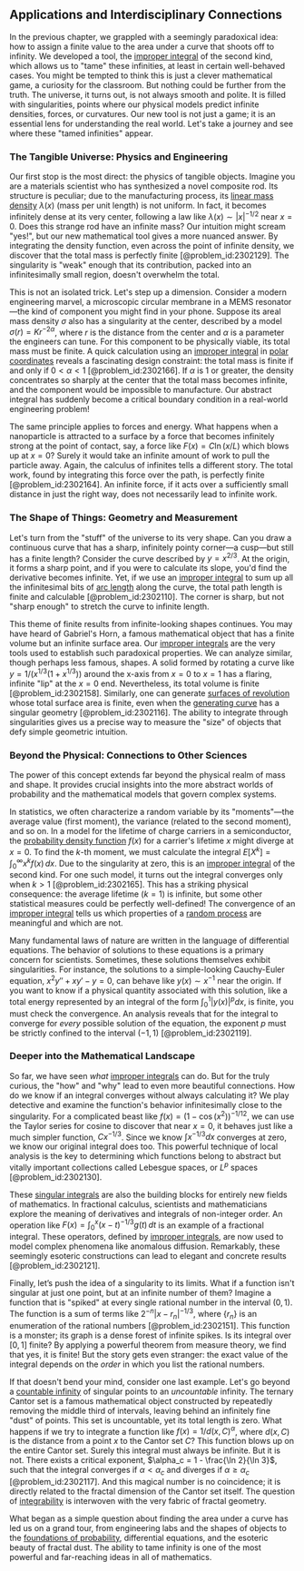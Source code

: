 ## Applications and Interdisciplinary Connections

In the previous chapter, we grappled with a seemingly paradoxical idea: how to assign a finite value to the area under a curve that shoots off to infinity. We developed a tool, the [improper integral](@article_id:139697) of the second kind, which allows us to "tame" these infinities, at least in certain well-behaved cases. You might be tempted to think this is just a clever mathematical game, a curiosity for the classroom. But nothing could be further from the truth. The universe, it turns out, is not always smooth and polite. It is filled with singularities, points where our physical models predict infinite densities, forces, or curvatures. Our new tool is not just a game; it is an essential lens for understanding the real world. Let's take a journey and see where these "tamed infinities" appear.

### The Tangible Universe: Physics and Engineering

Our first stop is the most direct: the physics of tangible objects. Imagine you are a materials scientist who has synthesized a novel composite rod. Its structure is peculiar; due to the manufacturing process, its [linear mass density](@article_id:276191) $\lambda(x)$ (mass per unit length) is not uniform. In fact, it becomes infinitely dense at its very center, following a law like $\lambda(x) \sim |x|^{-1/2}$ near $x=0$. Does this strange rod have an infinite mass? Our intuition might scream "yes!", but our new mathematical tool gives a more nuanced answer. By integrating the density function, even across the point of infinite density, we discover that the total mass is perfectly finite [@problem_id:2302129]. The singularity is "weak" enough that its contribution, packed into an infinitesimally small region, doesn't overwhelm the total.

This is not an isolated trick. Let's step up a dimension. Consider a modern engineering marvel, a microscopic circular membrane in a MEMS resonator—the kind of component you might find in your phone. Suppose its areal mass density $\sigma$ also has a singularity at the center, described by a model $\sigma(r) = K r^{-2\alpha}$, where $r$ is the distance from the center and $\alpha$ is a parameter the engineers can tune. For this component to be physically viable, its total mass must be finite. A quick calculation using an [improper integral](@article_id:139697) in [polar coordinates](@article_id:158931) reveals a fascinating design constraint: the total mass is finite if and only if $0 < \alpha < 1$ [@problem_id:2302166]. If $\alpha$ is 1 or greater, the density concentrates so sharply at the center that the total mass becomes infinite, and the component would be impossible to manufacture. Our abstract integral has suddenly become a critical boundary condition in a real-world engineering problem!

The same principle applies to forces and energy. What happens when a nanoparticle is attracted to a surface by a force that becomes infinitely strong at the point of contact, say, a force like $F(x) = C \ln(x/L)$ which blows up at $x=0$? Surely it would take an infinite amount of work to pull the particle away. Again, the calculus of infinites tells a different story. The total work, found by integrating this force over the path, is perfectly finite [@problem_id:2302164]. An infinite force, if it acts over a sufficiently small distance in just the right way, does not necessarily lead to infinite work.

### The Shape of Things: Geometry and Measurement

Let's turn from the "stuff" of the universe to its very shape. Can you draw a continuous curve that has a sharp, infinitely pointy corner—a cusp—but still has a finite length? Consider the curve described by $y = x^{2/3}$. At the origin, it forms a sharp point, and if you were to calculate its slope, you'd find the derivative becomes infinite. Yet, if we use an [improper integral](@article_id:139697) to sum up all the infinitesimal bits of [arc length](@article_id:142701) along the curve, the total path length is finite and calculable [@problem_id:2302110]. The corner is sharp, but not "sharp enough" to stretch the curve to infinite length.

This theme of finite results from infinite-looking shapes continues. You may have heard of Gabriel's Horn, a famous mathematical object that has a finite volume but an infinite surface area. Our [improper integrals](@article_id:138300) are the very tools used to establish such paradoxical properties. We can analyze similar, though perhaps less famous, shapes. A solid formed by rotating a curve like $y = 1/(x^{1/3}(1+x^{1/3}))$ around the x-axis from $x=0$ to $x=1$ has a flaring, infinite "lip" at the $x=0$ end. Nevertheless, its total volume is finite [@problem_id:2302158]. Similarly, one can generate [surfaces of revolution](@article_id:178466) whose total surface area is finite, even when the [generating curve](@article_id:172198) has a singular geometry [@problem_id:2302116]. The ability to integrate through singularities gives us a precise way to measure the "size" of objects that defy simple geometric intuition.

### Beyond the Physical: Connections to Other Sciences

The power of this concept extends far beyond the physical realm of mass and shape. It provides crucial insights into the more abstract worlds of probability and the mathematical models that govern complex systems.

In statistics, we often characterize a random variable by its "moments"—the average value (first moment), the variance (related to the second moment), and so on. In a model for the lifetime of charge carriers in a semiconductor, the [probability density function](@article_id:140116) $f(x)$ for a carrier's lifetime $x$ might diverge at $x=0$. To find the $k$-th moment, we must calculate the integral $E[X^k] = \int_0^\infty x^k f(x) \, dx$. Due to the singularity at zero, this is an [improper integral](@article_id:139697) of the second kind. For one such model, it turns out the integral converges only when $k > 1$ [@problem_id:2302165]. This has a striking physical consequence: the average lifetime ($k=1$) is infinite, but some other statistical measures could be perfectly well-defined! The convergence of an [improper integral](@article_id:139697) tells us which properties of a [random process](@article_id:269111) are meaningful and which are not.

Many fundamental laws of nature are written in the language of differential equations. The behavior of solutions to these equations is a primary concern for scientists. Sometimes, these solutions themselves exhibit singularities. For instance, the solutions to a simple-looking Cauchy-Euler equation, $x^2 y'' + xy' - y = 0$, can behave like $y(x) \sim x^{-1}$ near the origin. If you want to know if a physical quantity associated with this solution, like a total energy represented by an integral of the form $\int_0^1 |y(x)|^p dx$, is finite, you must check the convergence. An analysis reveals that for the integral to converge for *every* possible solution of the equation, the exponent $p$ must be strictly confined to the interval $(-1, 1)$ [@problem_id:2302119].

### Deeper into the Mathematical Landscape

So far, we have seen *what* [improper integrals](@article_id:138300) can do. But for the truly curious, the "how" and "why" lead to even more beautiful connections. How do we know if an integral converges without always calculating it? We play detective and examine the function's behavior infinitesimally close to the singularity. For a complicated beast like $f(x) = (1 - \cos(x^2))^{-1/12}$, we can use the Taylor series for cosine to discover that near $x=0$, it behaves just like a much simpler function, $C x^{-1/3}$. Since we know $\int x^{-1/3} dx$ converges at zero, we know our original integral does too. This powerful technique of local analysis is the key to determining which functions belong to abstract but vitally important collections called Lebesgue spaces, or $L^p$ spaces [@problem_id:2302130].

These [singular integrals](@article_id:166887) are also the building blocks for entirely new fields of mathematics. In fractional calculus, scientists and mathematicians explore the meaning of derivatives and integrals of non-integer order. An operation like $F(x) = \int_0^x (x-t)^{-1/3} g(t) \, dt$ is an example of a fractional integral. These operators, defined by [improper integrals](@article_id:138300), are now used to model complex phenomena like anomalous diffusion. Remarkably, these seemingly esoteric constructions can lead to elegant and concrete results [@problem_id:2302121].

Finally, let’s push the idea of a singularity to its limits. What if a function isn't singular at just one point, but at an infinite number of them?
Imagine a function that is "spiked" at every single rational number in the interval $(0, 1)$. The function is a sum of terms like $2^{-n} |x-r_n|^{-1/3}$, where $\{r_n\}$ is an enumeration of the rational numbers [@problem_id:2302151]. This function is a monster; its graph is a dense forest of infinite spikes. Is its integral over $[0,1]$ finite? By applying a powerful theorem from measure theory, we find that yes, it is finite! But the story gets even stranger: the exact value of the integral depends on the *order* in which you list the rational numbers.

If that doesn't bend your mind, consider one last example. Let's go beyond a [countable infinity](@article_id:158463) of singular points to an *uncountable* infinity. The ternary Cantor set is a famous mathematical object constructed by repeatedly removing the middle third of intervals, leaving behind an infinitely fine "dust" of points. This set is uncountable, yet its total length is zero. What happens if we try to integrate a function like $f(x) = 1/d(x, C)^{\alpha}$, where $d(x, C)$ is the distance from a point $x$ to the Cantor set $C$? This function blows up on the entire Cantor set. Surely this integral must always be infinite. But it is not. There exists a critical exponent, $\alpha_c = 1 - \frac{\ln 2}{\ln 3}$, such that the integral converges if $\alpha \lt \alpha_c$ and diverges if $\alpha \ge \alpha_c$ [@problem_id:2302117]. And this magical number is no coincidence; it is directly related to the fractal dimension of the Cantor set itself. The question of [integrability](@article_id:141921) is interwoven with the very fabric of fractal geometry.

What began as a simple question about finding the area under a curve has led us on a grand tour, from engineering labs and the shapes of objects to the [foundations of probability](@article_id:186810), differential equations, and the esoteric beauty of fractal dust. The ability to tame infinity is one of the most powerful and far-reaching ideas in all of mathematics.